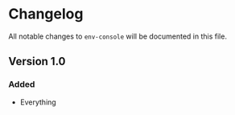 # Changelog

All notable changes to `env-console` will be documented in this file.

## Version 1.0

### Added
- Everything
